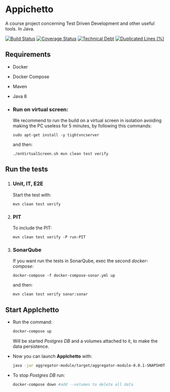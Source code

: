 # Appichetto
A course project concerning Test Driven Development and other useful tools. In Java. 


[![Build Status](https://travis-ci.org/fede-vaccaro/APT-project.svg?branch=master)](https://travis-ci.org/fede-vaccaro/APT-project)
[![Coverage Status](https://coveralls.io/repos/github/fede-vaccaro/APT-project/badge.svg?branch=master)](https://coveralls.io/github/fede-vaccaro/APT-project?branch=master)
[![Technical Debt](https://sonarcloud.io/api/project_badges/measure?project=fede-vaccaro_APT-project&metric=sqale_index)](https://sonarcloud.io/dashboard?id=fede-vaccaro_APT-project)
[![Duplicated Lines (%)](https://sonarcloud.io/api/project_badges/measure?project=fede-vaccaro_APT-project&metric=duplicated_lines_density)](https://sonarcloud.io/dashboard?id=fede-vaccaro_APT-project)

## Requirements

* Docker
* Docker Compose
* Maven
* Java 8

* ### Run on virtual screen:

    We recommend to run the build on a virtual screen in isolation avoiding making the PC useless for 5 minutes, by following 
    this commands:
    ```
    sudo apt-get install -y tightvncserver
    ```

    and then:

    ```
    ./onVirtualScreen.sh mvn clean test verify
    ```


## Run the tests


1. ### Unit, IT, E2E
    Start the test with:
    ```
    mvn clean test verify
    ```
2. ### PIT
    To include the PIT:
    ```
    mvn clean test verify -P run-PIT
    ```

3. ### SonarQube 
    If you want run the tests in SonarQube, exec the second *docker-compose*:
    ```
    docker-compose -f docker-compose-sonar.yml up
    ```
    and then:

    ```
    mvn clean test verify sonar:sonar
    ```

## Start AppIchetto

* Run the command:

    ```bash
    docker-compose up
    ```

    Will be started *Postgres DB* and a volumes attached to it, to make the data persistence.

* Now you can launch **AppIchetto** with:
    ```bash
    java -jar aggregator-module/target/aggregator-module-0.0.1-SNAPSHOT-jar-with-dependencies.jar
    ```
* To stop *Postgres DB* run:
    ```bash
    docker-compose down #add --volumes to delete all data
    ```
